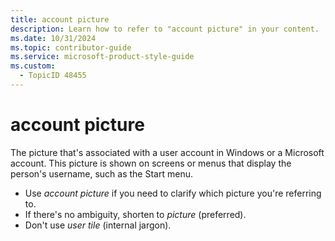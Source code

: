 ```yaml
---
title: account picture
description: Learn how to refer to "account picture" in your content.
ms.date: 10/31/2024
ms.topic: contributor-guide
ms.service: microsoft-product-style-guide
ms.custom:
  - TopicID 48455
---
```



# account picture

The picture that's associated with a user account in Windows or a Microsoft account. This picture is shown on screens or menus that display the person's username, such as the Start menu.

- Use *account picture* if you need to clarify which picture you're referring to.
- If there's no ambiguity, shorten to *picture* (preferred).
- Don't use *user tile* (internal jargon).